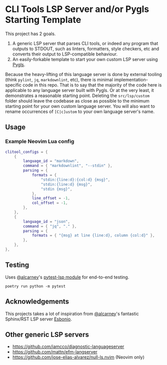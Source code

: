 # CLI Tools LSP Server and/or Pygls Starting Template

This project has 2 goals.

1. A generic LSP server that parses CLI tools, or indeed any program that outputs to STDOUT, such as  linters, formatters, style checkers, etc and converts their output to LSP-compatible behaviour.
2. An easily-forkable template to start your own custom LSP server using [Pygls](https://github.com/openlawlibrary/pygls).

Because the heavy-lifting of this language server is done by external tooling (think `pylint`, `jq`, `markdownlint`, etc), there is minimal implementation-specific code in this repo. That is to say that the majority of the code here is applicable to any language server built with Pygls. Or at the very least, it demonstrates a reasonable starting point. Deleting the `src/lsp/custom` folder should leave the codebase as close as possible to the minimum starting point for your own custom language server. You will also want to rename occurrences of `[C|c]ustom` to your own language server's name.

## Usage

### Example Neovim Lua config

```lua
clitool_configs = {
	{
		language_id = "markdown",
		command = { "markdownlint", "--stdin" },
		parsing = {
			formats = {
				"stdin:{line:d}:{col:d} {msg}",
				"stdin:{line:d} {msg}",
				"stdin {msg}",
			},
			line_offset = -1,
			col_offset = -1,
		},
	},
	{
		language_id = "json",
		command = { "jq", "." },
		parsing = {
			formats = { "{msg} at line {line:d}, column {col:d}" },
		},
	},
},
```

## Testing

Uses [@alcarney](https://github.com/alcarney)'s [pytest-lsp module](https://github.com/alcarney/lsp-devtools/tree/develop/lib/pytest-lsp) for end-to-end testing.

`poetry run python -m pytest`

## Acknowledgements

This projects takes a lot of inspiration from [@alcarney](https://github.com/alcarney)'s fantastic Sphinx/RST LSP server [Esbonio](https://github.com/swyddfa/esbonio). 

## Other generic LSP servers

* https://github.com/iamcco/diagnostic-languageserver
* https://github.com/mattn/efm-langserver
* https://github.com/jose-elias-alvarez/null-ls.nvim (Neovim only)
